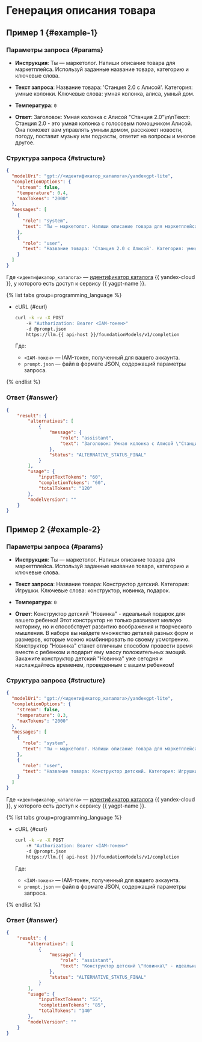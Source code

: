# Генерация описания товара

## Пример 1 {#example-1}

### Параметры запроса {#params}

* **Инструкция**: Ты — маркетолог. Напиши описание товара для маркетплейса. Используй заданные название товара, категорию и ключевые слова.

* **Текст запроса**: Название товара: 'Станция 2.0 с Алисой'. Категория: умные колонки. Ключевые слова: умная колонка, алиса, умный дом.

* **Температура**: `0`

* **Ответ**: Заголовок: Умная колонка с Алисой \"Станция 2.0\"\n\nТекст: Станция 2.0 - это умная колонка с голосовым помощником Алисой. Она поможет вам управлять умным домом, расскажет новости, погоду, поставит музыку или подкасты, ответит на вопросы и многое другое.

### Структура запроса {#structure}

```json
{
  "modelUri": "gpt://<идентификатор_каталога>/yandexgpt-lite",
  "completionOptions": {
    "stream": false,
    "temperature": 0.4,
    "maxTokens": "2000"
  },
  "messages": [
    {
      "role": "system",
      "text": "Ты — маркетолог. Напиши описание товара для маркетплейса. Используй заданные название товара, категорию и ключевые слова."
    },
    {
      "role": "user",
      "text": "Название товара: 'Станция 2.0 с Алисой'. Категория: умные колонки. Ключевые слова: умная колонка, алиса, умный дом."
    }
  ]
}
```

Где `<идентификатор_каталога>` — [идентификатор каталога](../../resource-manager/operations/folder/get-id.md) {{ yandex-cloud }}, у которого есть доступ к сервису {{ yagpt-name }}.

{% list tabs group=programming_language %}

- cURL {#curl}

	```bash
	curl -k -v -X POST
     	-H "Authorization: Bearer <IAM-токен>"
     	-d @prompt.json
     	https://llm.{{ api-host }}/foundationModels/v1/completion
	```

	Где:

	* `<IAM-токен>` — IAM-токен, полученный для вашего аккаунта.
	* `prompt.json` — файл в формате JSON, содержащий параметры запроса.

{% endlist %}

### Ответ {#answer}

```json
{
    "result": {
        "alternatives": [
            {
                "message": {
                    "role": "assistant",
                    "text": "Заголовок: Умная колонка с Алисой \"Станция 2.0\"\n\nТекст: Станция 2.0 - это умная колонка с голосовым помощником Алисой. Она поможет вам управлять умным домом, расскажет новости, погоду, поставит музыку или подкасты, ответит на вопросы и многое другое."
                },
                "status": "ALTERNATIVE_STATUS_FINAL"
            }
        ],
        "usage": {
            "inputTextTokens": "60",
            "completionTokens": "60",
            "totalTokens": "120"
        },
        "modelVersion": ""
    }
}
```

## Пример 2 {#example-2}

### Параметры запроса {#params}

* **Инструкция**: Ты — маркетолог. Напиши описание товара для маркетплейса. Используй заданные название товара, категорию и ключевые слова.

* **Текст запроса**: Название товара: Конструктор детский. Категория: Игрушки. Ключевые слова: конструктор, новинка, подарок.

* **Температура**: `0`

* **Ответ**: Конструктор детский \"Новинка\" - идеальный подарок для вашего ребенка! Этот конструктор не только развивает мелкую моторику, но и способствует развитию воображения и творческого мышления. В наборе вы найдете множество деталей разных форм и размеров, которые можно комбинировать по своему усмотрению. Конструктор \"Новинка\" станет отличным способом провести время вместе с ребенком и подарит ему массу положительных эмоций. Закажите конструктор детский \"Новинка\" уже сегодня и наслаждайтесь временем, проведенным с вашим ребенком!

### Структура запроса {#structure}

```json
{
  "modelUri": "gpt://<идентификатор_каталога>/yandexgpt-lite",
  "completionOptions": {
    "stream": false,
    "temperature": 0.3,
    "maxTokens": "2000"
  },
  "messages": [
    {
      "role": "system",
      "text": "Ты — маркетолог. Напиши описание товара для маркетплейса. Используй для описания следующие название товара, категорию и ключевые слова."
    },
    {
      "role": "user",
      "text": "Название товара: Конструктор детский. Категория: Игрушки. Ключевые слова: конструктор, новинка, подарок."
    }
  ]
}
```

Где `<идентификатор_каталога>` — [идентификатор каталога](../../resource-manager/operations/folder/get-id.md) {{ yandex-cloud }}, у которого есть доступ к сервису {{ yagpt-name }}.

{% list tabs group=programming_language %}

- cURL {#curl}

	```bash
	curl -k -v -X POST
     	-H "Authorization: Bearer <IAM-токен>"
     	-d @prompt.json
     	https://llm.{{ api-host }}/foundationModels/v1/completion
	```

	Где:

	* `<IAM-токен>` — IAM-токен, полученный для вашего аккаунта.
	* `prompt.json` — файл в формате JSON, содержащий параметры запроса.

{% endlist %}

### Ответ {#answer}

```json
{
    "result": {
        "alternatives": [
            {
                "message": {
                    "role": "assistant",
                    "text": "Конструктор детский \"Новинка\" - идеальный подарок для вашего ребенка! Этот конструктор не только развивает мелкую моторику, но и способствует развитию воображения и творческого мышления. В наборе вы найдете множество деталей разных форм и размеров, которые можно комбинировать по своему усмотрению. Конструктор \"Новинка\" станет отличным способом провести время вместе с ребенком и подарит ему массу положительных эмоций. Закажите конструктор детский \"Новинка\" уже сегодня и наслаждайтесь временем, проведенным с вашим ребенком!"
                },
                "status": "ALTERNATIVE_STATUS_FINAL"
            }
        ],
        "usage": {
            "inputTextTokens": "55",
            "completionTokens": "85",
            "totalTokens": "140"
        },
        "modelVersion": ""
    }
}
```
